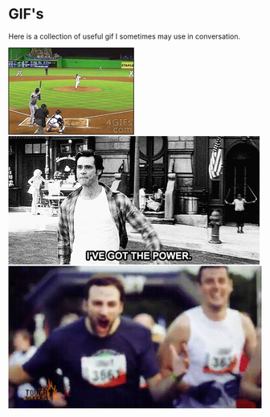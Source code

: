 # GIF's

Here is a collection of useful gif I sometimes may use in conversation. 

![Good Catch](./gifs/did-you-just-catch-that.gif)
![I've got the power](./gifs/ive-got-the-power.gif)
![Tough Mudder](./gifs/tough-mudder.gif)